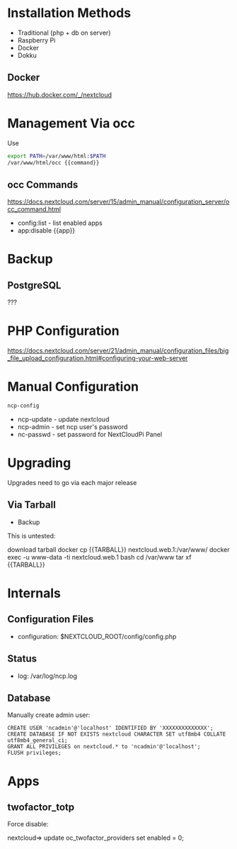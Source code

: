 # Installation Methods

* Traditional (php + db on server)
* Raspberry Pi
* Docker
* Dokku

## Docker

https://hub.docker.com/_/nextcloud

# Management Via occ

Use

```sh
export PATH=/var/www/html:$PATH
/var/www/html/occ {{command}}
```

## occ Commands

https://docs.nextcloud.com/server/15/admin_manual/configuration_server/occ_command.html

* config:list - list enabled apps
* app:disable {{app}}

# Backup

## PostgreSQL

???

# PHP Configuration

https://docs.nextcloud.com/server/21/admin_manual/configuration_files/big_file_upload_configuration.html#configuring-your-web-server


# Manual Configuration

```sh
ncp-config
```

* ncp-update - update nextcloud
* ncp-admin - set ncp user's password
* nc-passwd - set password for NextCloudPi Panel

# Upgrading

Upgrades need to go via each major release

## Via Tarball

* Backup

This is untested:

download tarball
docker cp {{TARBALL}} nextcloud.web.1:/var/www/
docker exec -u www-data -ti nextcloud.web.1 bash
cd /var/www
tar xf {{TARBALL}}

# Internals

## Configuration Files

* configuration: $NEXTCLOUD_ROOT/config/config.php

## Status

* log: /var/log/ncp.log

## Database

Manually create admin user:

```mysql
CREATE USER 'ncadmin'@'localhost' IDENTIFIED BY 'XXXXXXXXXXXXXX';
CREATE DATABASE IF NOT EXISTS nextcloud CHARACTER SET utf8mb4 COLLATE utf8mb4_general_ci;
GRANT ALL PRIVILEGES on nextcloud.* to 'ncadmin'@'localhost';
FLUSH privileges;
```

# Apps

## twofactor_totp

Force disable:

nextcloud=> update oc_twofactor_providers set enabled = 0;
